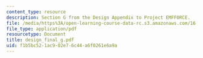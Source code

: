 ```yaml
---
content_type: resource
description: Section G from the Design Appendix to Project EMFFORCE.
file: /media/https%3A/open-learning-course-data-rc.s3.amazonaws.com/16-83x-space-systems-engineering-spring-2002-spring-2003/f1b5bc521ac902e76c44a6f0261e6a9a_design_final_g.pdf
file_type: application/pdf
resourcetype: Document
title: design_final_g.pdf
uid: f1b5bc52-1ac9-02e7-6c44-a6f0261e6a9a
---
```

